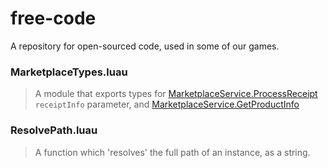 # free-code
A repository for open-sourced code, used in some of our games.

### MarketplaceTypes.luau
> A module that exports types for [MarketplaceService.ProcessReceipt](https://create.roblox.com/docs/reference/engine/classes/MarketplaceService#ProcessReceipt) `receiptInfo` parameter, and [MarketplaceService.GetProductInfo](https://create.roblox.com/docs/reference/engine/classes/MarketplaceService#GetProductInfo)

### ResolvePath.luau
> A function which 'resolves' the full path of an instance, as a string.
